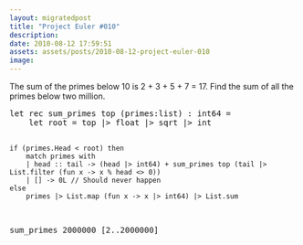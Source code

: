 ```yaml
---
layout: migratedpost
title: "Project Euler #010"
description:
date: 2010-08-12 17:59:51
assets: assets/posts/2010-08-12-project-euler-010
image: 
---
```


<p>The sum of the primes below 10 is 2 + 3 + 5 + 7 = 17.  Find the sum of all the primes below two million.</p>
<pre class="brush:fsharp">let rec sum_primes top (primes:list<int>) : int64 =
    let root = top |> float |> sqrt |> int

    if (primes.Head < root) then
        match primes with
        | head :: tail -> (head |> int64) + sum_primes top (tail |> List.filter (fun x -> x % head <> 0))
        | [] -> 0L // Should never happen
    else
        primes |> List.map (fun x -> x |> int64) |> List.sum

sum_primes 2000000 [2..2000000]</pre>
